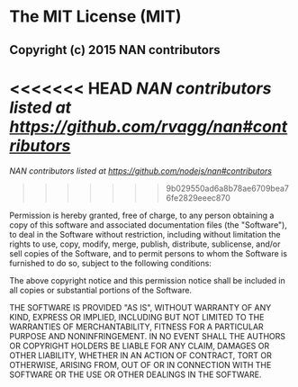 The MIT License (MIT)
=====================

Copyright (c) 2015 NAN contributors
-----------------------------------

<<<<<<< HEAD
*NAN contributors listed at <https://github.com/rvagg/nan#contributors>*
=======
*NAN contributors listed at <https://github.com/nodejs/nan#contributors>*
>>>>>>> 9b029550ad6a8b78ae6709bea76fe2829eeec870

Permission is hereby granted, free of charge, to any person obtaining a copy of this software and associated documentation files (the "Software"), to deal in the Software without restriction, including without limitation the rights to use, copy, modify, merge, publish, distribute, sublicense, and/or sell copies of the Software, and to permit persons to whom the Software is furnished to do so, subject to the following conditions:

The above copyright notice and this permission notice shall be included in all copies or substantial portions of the Software.

THE SOFTWARE IS PROVIDED "AS IS", WITHOUT WARRANTY OF ANY KIND, EXPRESS OR IMPLIED, INCLUDING BUT NOT LIMITED TO THE WARRANTIES OF MERCHANTABILITY, FITNESS FOR A PARTICULAR PURPOSE AND NONINFRINGEMENT. IN NO EVENT SHALL THE AUTHORS OR COPYRIGHT HOLDERS BE LIABLE FOR ANY CLAIM, DAMAGES OR OTHER LIABILITY, WHETHER IN AN ACTION OF CONTRACT, TORT OR OTHERWISE, ARISING FROM, OUT OF OR IN CONNECTION WITH THE SOFTWARE OR THE USE OR OTHER DEALINGS IN THE SOFTWARE.
